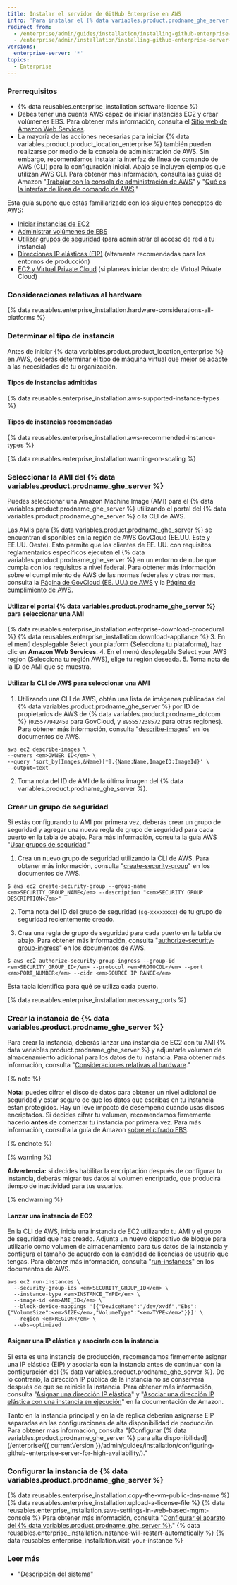 ```yaml
---
title: Instalar el servidor de GitHub Enterprise en AWS
intro: 'Para instalar el {% data variables.product.prodname_ghe_server %} en Amazon Web Services (AWS), debes iniciar una instancia de Amazon Elastic Compute Cloud (EC2) y crear y adjuntar un volumen de datos separado de Amazon Elastic Block Store (EBS).'
redirect_from:
  - /enterprise/admin/guides/installation/installing-github-enterprise-on-aws/
  - /enterprise/admin/installation/installing-github-enterprise-server-on-aws
versions:
  enterprise-server: '*'
topics:
  - Enterprise
---
```


### Prerrequisitos

- {% data reusables.enterprise_installation.software-license %}
- Debes tener una cuenta AWS capaz de iniciar instancias EC2 y crear volúmenes EBS. Para obtener más información, consulta el [Sitio web de Amazon Web Services](https://aws.amazon.com/).
- La mayoría de las acciones necesarias para iniciar {% data variables.product.product_location_enterprise %} también pueden realizarse por medio de la consola de administración de AWS. Sin embargo, recomendamos instalar la interfaz de línea de comando de AWS (CLI) para la configuración inicial. Abajo se incluyen ejemplos que utilizan AWS CLI. Para obtener más información, consulta las guías de Amazon "[Trabajar con la consola de administración de AWS](http://docs.aws.amazon.com/awsconsolehelpdocs/latest/gsg/getting-started.html)" y "[Qué es la interfaz de línea de comando de AWS](http://docs.aws.amazon.com/cli/latest/userguide/cli-chap-welcome.html)."

Esta guía supone que estás familiarizado con los siguientes conceptos de AWS:

 - [Iniciar instancias de EC2](http://docs.aws.amazon.com/AWSEC2/latest/UserGuide/LaunchingAndUsingInstances.html)
 - [Administrar volúmenes de EBS](http://docs.aws.amazon.com/AWSEC2/latest/UserGuide/AmazonEBS.html)
 - [Utilizar grupos de seguridad](http://docs.aws.amazon.com/AWSEC2/latest/UserGuide/using-network-security.html) (para administrar el acceso de red a tu instancia)
 - [Direcciones IP elásticas (EIP)](http://docs.aws.amazon.com/AWSEC2/latest/UserGuide/elastic-ip-addresses-eip.html) (altamente recomendadas para los entornos de producción)
 - [EC2 y Virtual Private Cloud](http://docs.aws.amazon.com/AWSEC2/latest/UserGuide/using-vpc.html) (si planeas iniciar dentro de Virtual Private Cloud)

### Consideraciones relativas al hardware

{% data reusables.enterprise_installation.hardware-considerations-all-platforms %}

### Determinar el tipo de instancia

Antes de iniciar {% data variables.product.product_location_enterprise %} en AWS, deberás determinar el tipo de máquina virtual que mejor se adapte a las necesidades de tu organización.

#### Tipos de instancias admitidas

{% data reusables.enterprise_installation.aws-supported-instance-types %}

#### Tipos de instancias recomendadas

{% data reusables.enterprise_installation.aws-recommended-instance-types %}

{% data reusables.enterprise_installation.warning-on-scaling %}

### Seleccionar la AMI del {% data variables.product.prodname_ghe_server %}

Puedes seleccionar una Amazon Machine Image (AMI) para el {% data variables.product.prodname_ghe_server %} utilizando el portal del {% data variables.product.prodname_ghe_server %} o la CLI de AWS.

Las AMIs para {% data variables.product.prodname_ghe_server %} se encuentran disponibles en la región de AWS GovCloud (EE.UU. Este y EE.UU. Oeste). Esto permite que los clientes de EE. UU. con requisitos reglamentarios específicos ejecuten el {% data variables.product.prodname_ghe_server %} en un entorno de nube que cumpla con los requisitos a nivel federal. Para obtener más información sobre el cumplimiento de AWS de las normas federales y otras normas, consulta la [Página de GovCloud (EE. UU.) de AWS](http://aws.amazon.com/govcloud-us/) y la [Página de cumplimiento de AWS](https://aws.amazon.com/compliance/).

#### Utilizar el portal {% data variables.product.prodname_ghe_server %} para seleccionar una AMI

{% data reusables.enterprise_installation.enterprise-download-procedural %}
{% data reusables.enterprise_installation.download-appliance %}
3. En el menú desplegable Select your platform (Selecciona tu plataforma), haz clic en **Amazon Web Services**.
4. En el menú desplegable Select your AWS region (Selecciona tu región AWS), elige tu región deseada.
5. Toma nota de la ID de AMI que se muestra.

#### Utilizar la CLI de AWS para seleccionar una AMI

1. Utilizando una CLI de AWS, obtén una lista de imágenes publicadas del {% data variables.product.prodname_ghe_server %} por ID de propietarios de AWS de {% data variables.product.prodname_dotcom %} (`025577942450` para GovCloud, y `895557238572` para otras regiones). Para obtener más información, consulta "[describe-images](http://docs.aws.amazon.com/cli/latest/reference/ec2/describe-images.html)" en los documentos de AWS.
  ```shell
  aws ec2 describe-images \
  --owners <em>OWNER ID</em> \
  --query 'sort_by(Images,&Name)[*].{Name:Name,ImageID:ImageId}' \
  --output=text
  ```
2. Toma nota del ID de AMI de la última imagen del {% data variables.product.prodname_ghe_server %}.

### Crear un grupo de seguridad

Si estás configurando tu AMI por primera vez, deberás crear un grupo de seguridad y agregar una nueva regla de grupo de seguridad para cada puerto en la tabla de abajo. Para más información, consulta la guía AWS "[Usar grupos de seguridad](http://docs.aws.amazon.com/cli/latest/userguide/cli-ec2-sg.html)."

1. Crea un nuevo grupo de seguridad utilizando la CLI de AWS. Para obtener más información, consulta "[create-security-group](http://docs.aws.amazon.com/cli/latest/reference/ec2/create-security-group.html)" en los documentos de AWS.
  ```shell
  $ aws ec2 create-security-group --group-name <em>SECURITY_GROUP_NAME</em> --description "<em>SECURITY GROUP DESCRIPTION</em>"
  ```

2. Toma nota del ID del grupo de seguridad (`sg-xxxxxxxx`) de tu grupo de seguridad recientemente creado.

3. Crea una regla de grupo de seguridad para cada puerto en la tabla de abajo. Para obtener más información, consulta "[authorize-security-group-ingress](http://docs.aws.amazon.com/cli/latest/reference/ec2/authorize-security-group-ingress.html)" en los documentos de AWS.
  ```shell
  $ aws ec2 authorize-security-group-ingress --group-id <em>SECURITY_GROUP_ID</em> --protocol <em>PROTOCOL</em> --port <em>PORT_NUMBER</em> --cidr <em>SOURCE IP RANGE</em>
  ```
  Esta tabla identifica para qué se utiliza cada puerto.

  {% data reusables.enterprise_installation.necessary_ports %}

### Crear la instancia de {% data variables.product.prodname_ghe_server %}

Para crear la instancia, deberás lanzar una instancia de EC2 con tu AMI {% data variables.product.prodname_ghe_server %} y adjuntarle volumen de almacenamiento adicional para los datos de tu instancia. Para obtener más información, consulta "[Consideraciones relativas al hardware](#hardware-considerations)."

{% note %}

**Nota:** puedes cifrar el disco de datos para obtener un nivel adicional de seguridad y estar seguro de que los datos que escribas en tu instancia están protegidos. Hay un leve impacto de desempeño cuando usas discos encriptados. Si decides cifrar tu volumen, recomendamos firmemente hacerlo **antes** de comenzar tu instancia por primera vez. Para más información, consulta la guía de Amazon [sobre el cifrado EBS](http://docs.aws.amazon.com/AWSEC2/latest/UserGuide/EBSEncryption.html).

{% endnote %}

{% warning %}

**Advertencia:** si decides habilitar la encriptación después de configurar tu instancia, deberás migrar tus datos al volumen encriptado, que producirá tiempo de inactividad para tus usuarios.

{% endwarning %}

#### Lanzar una instancia de EC2

En la CLI de AWS, inicia una instancia de EC2 utilizando tu AMI y el grupo de seguridad que has creado. Adjunta un nuevo dispositivo de bloque para utilizarlo como volumen de almacenamiento para tus datos de la instancia y configura el tamaño de acuerdo con la cantidad de licencias de usuario que tengas. Para obtener más información, consulta "[run-instances](http://docs.aws.amazon.com/cli/latest/reference/ec2/run-instances.html)" en los documentos de AWS.

```shell
aws ec2 run-instances \
  --security-group-ids <em>SECURITY_GROUP_ID</em> \
  --instance-type <em>INSTANCE_TYPE</em> \
  --image-id <em>AMI_ID</em> \
  --block-device-mappings '[{"DeviceName":"/dev/xvdf","Ebs":{"VolumeSize":<em>SIZE</em>,"VolumeType":"<em>TYPE</em>"}}]' \
  --region <em>REGION</em> \
  --ebs-optimized
```

#### Asignar una IP elástica y asociarla con la instancia

Si esta es una instancia de producción, recomendamos firmemente asignar una IP elástica (EIP) y asociarla con la instancia antes de continuar con la configuración del {% data variables.product.prodname_ghe_server %}. De lo contrario, la dirección IP pública de la instancia no se conservará después de que se reinicie la instancia. Para obtener más información, consulta "[Asignar una dirección IP elástica](http://docs.aws.amazon.com/AWSEC2/latest/UserGuide/elastic-ip-addresses-eip.html#using-instance-addressing-eips-allocating)" y "[Asociar una dirección IP elástica con una instancia en ejecución](http://docs.aws.amazon.com/AWSEC2/latest/UserGuide/elastic-ip-addresses-eip.html#using-instance-addressing-eips-associating)" en la documentación de Amazon.

Tanto en la instancia principal y en la de réplica deberían asignarse EIP separadas en las configuraciones de alta disponibilidad de producción. Para obtener más información, consulta "[Configurar {% data variables.product.prodname_ghe_server %} para alta disponibilidad](/enterprise/{{ currentVersion }}/admin/guides/installation/configuring-github-enterprise-server-for-high-availability/)."

### Configurar la instancia de {% data variables.product.prodname_ghe_server %}

{% data reusables.enterprise_installation.copy-the-vm-public-dns-name %}
{% data reusables.enterprise_installation.upload-a-license-file %}
{% data reusables.enterprise_installation.save-settings-in-web-based-mgmt-console %} Para obtener más información, consulta "[Configurar el aparato del {% data variables.product.prodname_ghe_server %}](/enterprise/admin/guides/installation/configuring-the-github-enterprise-server-appliance)."
{% data reusables.enterprise_installation.instance-will-restart-automatically %}
{% data reusables.enterprise_installation.visit-your-instance %}

### Leer más

- "[Descripción del sistema](/enterprise/admin/guides/installation/system-overview)"

